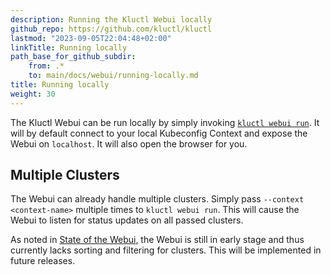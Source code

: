 ```yaml
---
description: Running the Kluctl Webui locally
github_repo: https://github.com/kluctl/kluctl
lastmod: "2023-09-05T22:04:48+02:00"
linkTitle: Running locally
path_base_for_github_subdir:
    from: .*
    to: main/docs/webui/running-locally.md
title: Running locally
weight: 30
---
```






The Kluctl Webui can be run locally by simply invoking [`kluctl webui run`](../kluctl/commands/webui-run.md).
It will by default connect to your local Kubeconfig Context and expose the Webui on `localhost`. It will also open
the browser for you.

## Multiple Clusters

The Webui can already handle multiple clusters. Simply pass `--context <context-name>` multiple times to `kluctl webui run`.
This will cause the Webui to listen for status updates on all passed clusters.

As noted in [State of the Webui](./#state-of-the-webui), the Webui is still in early stage and thus currently
lacks sorting and filtering for clusters. This will be implemented in future releases.
